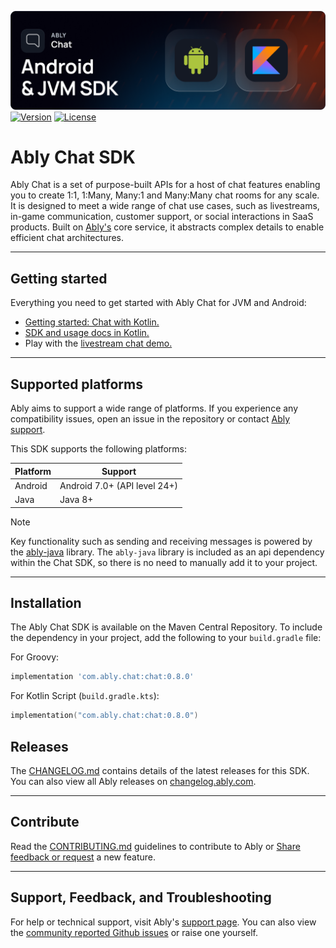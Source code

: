 ![Ably Chat Header](images/Android-JVM-SDK-github.png)
[![Version](https://img.shields.io/maven-central/v/com.ably.chat/chat-android?color=2ea44f&label=version)](https://central.sonatype.com/artifact/com.ably.chat/chat-android)
[![License](https://badgen.net/github/license/ably/ably-chat-kotlin)](https://github.com/ably/ably-chat-kotlin/blob/main/LICENSE)

# Ably Chat SDK

Ably Chat is a set of purpose-built APIs for a host of chat features enabling you to create 1:1, 1:Many, Many:1 and Many:Many chat rooms for
any scale. It is designed to meet a wide range of chat use cases, such as livestreams, in-game communication, customer support, or social
interactions in SaaS products. Built on [Ably's](https://ably.com/) core service, it abstracts complex details to enable efficient chat
architectures.

---

## Getting started

Everything you need to get started with Ably Chat for JVM and Android:

* [Getting started: Chat with Kotlin.](https://ably.com/docs/chat/getting-started/kotlin)
* [SDK and usage docs in Kotlin.](https://ably.com/docs/chat/setup?lang=kotlin)
* Play with the [livestream chat demo.](https://ably-livestream-chat-demo.vercel.app/)

---

## Supported platforms

Ably aims to support a wide range of platforms. If you experience any compatibility issues, open an issue in the repository or contact [Ably support](https://ably.com/support).

This SDK supports the following platforms:

| Platform | Support |
|----------|---------|
|Android | Android 7.0+ (API level 24+) |
| Java | Java 8+ |

> [!NOTE]
> Key functionality such as sending and receiving messages is powered by the [ably-java](https://github.com/ably/ably-java) library.
The `ably-java` library is included as an api dependency within the Chat SDK, so there is no need to manually add it to your project.

---

## Installation

The Ably Chat SDK is available on the Maven Central Repository. To include the dependency in your project, add the following to your `build.gradle` file:

For Groovy:

```groovy
implementation 'com.ably.chat:chat:0.8.0'
```

For Kotlin Script (`build.gradle.kts`):

```kotlin
implementation("com.ably.chat:chat:0.8.0")
```

## Releases

The [CHANGELOG.md](/ably/ably-chat-kotlin/blob/main/CHANGELOG.md) contains details of the latest releases for this SDK. You can also view all Ably releases on [changelog.ably.com](https://changelog.ably.com).

---

## Contribute

Read the [CONTRIBUTING.md](./CONTRIBUTING.md) guidelines to contribute to Ably or [Share feedback or request](https://forms.gle/mBw9M53NYuCBLFpMA) a new feature.

---

## Support, Feedback, and Troubleshooting

For help or technical support, visit Ably's [support page](https://ably.com/support). You can also view the [community reported Github issues](https://github.com/ably/ably-chat-kotlin/issues) or raise one yourself.
